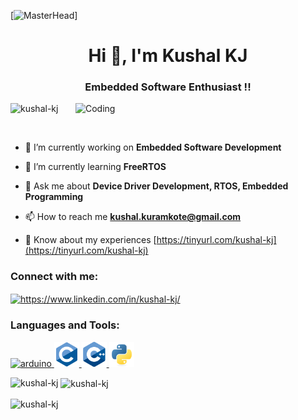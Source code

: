 [![MasterHead](https://www.electronicsforu.com/wp-contents/uploads/2016/07/1743079040.jpg)]
<h1 align="center">Hi 👋, I'm Kushal KJ</h1>
<h3 align="center">Embedded Software Enthusiast !!</h3>
<img align="right" alt="Coding" width="400" src="https://media.tenor.com/rePDfDWO3XoAAAAd/hacking.gif">

<p align="left"> <img src="https://komarev.com/ghpvc/?username=kushal-kj&label=Profile%20views&color=0e75b6&style=flat" alt="kushal-kj" /> </p>

<p align="left"> <a href="https://twitter.com/" target="blank"><img src="https://img.shields.io/twitter/follow/?logo=twitter&style=for-the-badge" alt="" /></a> </p>

- 🔭 I’m currently working on **Embedded Software Development**

- 🌱 I’m currently learning **FreeRTOS**

- 💬 Ask me about **Device Driver Development, RTOS, Embedded Programming**

- 📫 How to reach me **kushal.kuramkote@gmail.com**

- 📄 Know about my experiences [https://tinyurl.com/kushal-kj](https://tinyurl.com/kushal-kj)

<h3 align="left">Connect with me:</h3>
<p align="left">
<a href="https://linkedin.com/in/https://www.linkedin.com/in/kushal-kj/" target="blank"><img align="center" src="https://raw.githubusercontent.com/rahuldkjain/github-profile-readme-generator/master/src/images/icons/Social/linked-in-alt.svg" alt="https://www.linkedin.com/in/kushal-kj/" height="30" width="40" /></a>
</p>

<h3 align="left">Languages and Tools:</h3>
<p align="left"> <a href="https://www.arduino.cc/" target="_blank" rel="noreferrer"> <img src="https://cdn.worldvectorlogo.com/logos/arduino-1.svg" alt="arduino" width="40" height="40"/> </a> <a href="https://www.cprogramming.com/" target="_blank" rel="noreferrer"> <img src="https://raw.githubusercontent.com/devicons/devicon/master/icons/c/c-original.svg" alt="c" width="40" height="40"/> </a> <a href="https://www.w3schools.com/cpp/" target="_blank" rel="noreferrer"> <img src="https://raw.githubusercontent.com/devicons/devicon/master/icons/cplusplus/cplusplus-original.svg" alt="cplusplus" width="40" height="40"/> </a> <a href="https://www.python.org" target="_blank" rel="noreferrer"> <img src="https://raw.githubusercontent.com/devicons/devicon/master/icons/python/python-original.svg" alt="python" width="40" height="40"/> </a> </p>

<p><img align="left" src="https://github-readme-stats.vercel.app/api/top-langs?username=kushal-kj&show_icons=true&locale=en&layout=compact" alt="kushal-kj" /></p>

<p>&nbsp;<img align="center" src="https://github-readme-stats.vercel.app/api?username=kushal-kj&show_icons=true&locale=en" alt="kushal-kj" /></p>

<p><img align="center" src="https://github-readme-streak-stats.herokuapp.com/?user=kushal-kj&" alt="kushal-kj" /></p>
